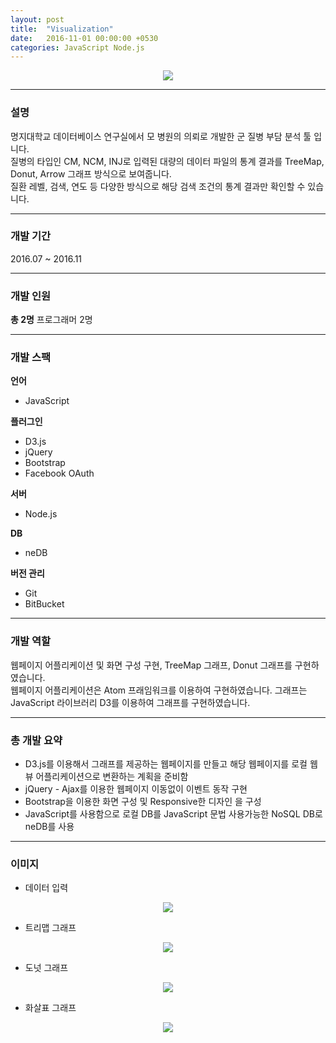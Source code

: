 ```yaml
---
layout: post
title:  "Visualization"
date:   2016-11-01 00:00:00 +0530
categories: JavaScript Node.js
---
```

  

<center><a href="https://ironkim.github.io/assets/image/project/visualization/treemap.png" target="_blank"><img class="post-img" src="https://ironkim.github.io/assets/image/project/visualization/treemap.png"></a></center>
  

---
### 설명
명지대학교 데이터베이스 연구실에서 모 병원의 의뢰로 개발한 군 질병 부담 분석 툴 입니다.  
질병의 타입인 CM, NCM, INJ로 입력된 대량의 데이터 파일의 통계 결과를 TreeMap, Donut, Arrow 그래프 방식으로 보여줍니다.  
질환 레벨, 검색, 연도 등 다양한 방식으로 해당 검색 조건의 통계 결과만 확인할 수 있습니다.

---
### 개발 기간
2016.07 ~ 2016.11

---
### 개발 인원
**총 2명**
프로그래머 2명

---
### 개발 스팩
**언어**
* JavaScript  

**플러그인**  
* D3.js
* jQuery
* Bootstrap
* Facebook OAuth

**서버**
* Node.js

**DB**
* neDB

**버전 관리**  
* Git
* BitBucket

---
### 개발 역할
웹페이지 어플리케이션 및 화면 구성 구현, TreeMap 그래프, Donut 그래프를 구현하였습니다.  
웹페이지 어플리케이션은 Atom 프래임워크를 이용하여 구현하였습니다.
그래프는 JavaScript 라이브러리 D3를 이용하여 그래프를 구현하였습니다. 

---
### 총 개발 요약
* D3.js를 이용해서 그래프를 제공하는 웹페이지를 만들고 해당 웹페이지를 로컬 웹뷰 어플리케이션으로 변환하는 계획을 준비함
* jQuery - Ajax를 이용한 웹페이지 이동없이 이벤트 동작 구현
* Bootstrap을 이용한 화면 구성 및 Responsive한 디자인 을 구성
* JavaScript를 사용함으로 로컬 DB를 JavaScript 문법 사용가능한 NoSQL DB로 neDB를 사용


---
### 이미지

* 데이터 입력
<center><a href="https://ironkim.github.io/assets/image/project/rain/input.png" target="_blank"><img class="post-img" src="https://ironkim.github.io/assets/image/project/rain/input.png"></a></center>

* 트리맵 그래프
<center><a href="https://ironkim.github.io/assets/image/project/rain/treemap.png" target="_blank"><img class="post-img" src="https://ironkim.github.io/assets/image/project/rain/treemap.png"></a></center>

* 도넛 그래프
<center><a href="https://ironkim.github.io/assets/image/project/rain/donut.png" target="_blank"><img class="post-img" src="https://ironkim.github.io/assets/image/project/rain/donut.png"></a></center>

* 화살표 그래프
<center><a href="https://ironkim.github.io/assets/image/project/rain/arrow.png" target="_blank"><img class="post-img" src="https://ironkim.github.io/assets/image/project/rain/arrow.png"></a></center>

[url-github]: https://github.com/IronKim/WithMe
[url-play]: https://www.youtube.com/watch?v=MK1WQb5gSS8


